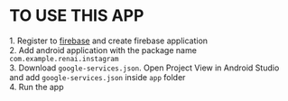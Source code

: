 <H1>TO USE THIS APP</H1>
1. Register to <a href="https://firebase.google.com/">firebase</a> and create firebase application</br>
2. Add android application with the package name <code>com.example.renai.instagram</code></br>
3. Download <code>google-services.json</code>. Open Project View in Android Studio and add <code>google-services.json</code> inside <code>app</code> folder</br>
4. Run the app</br>
